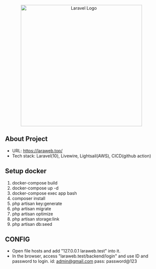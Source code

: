 <p align="center"><a href="https://laravel.com" target="_blank"><img src="https://raw.githubusercontent.com/laravel/art/master/logo-lockup/5%20SVG/2%20CMYK/1%20Full%20Color/laravel-logolockup-cmyk-red.svg" width="400" alt="Laravel Logo"></a></p>


## About Project
 - URL: https://laraweb.top/
 - Tech stack: Laravel(10), Livewire, Lightsail(AWS), CICD(github action)

## Setup docker
1. docker-compose build
2. docker-compose up -d
3. docker-compose exec app bash
4. composer install
5. php artisan key:generate
6. php artisan migrate
7. php artisan optimize
8. php artisan storage:link
9. php artisan db:seed

## CONFIG
 - Open file hosts and add "127.0.0.1 laraweb.test" into it.
 - In the browser, access "laraweb.test/backend/login" and use ID and password to login.
    id: admin@gmail.com
    pass: password@123

